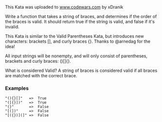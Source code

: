 This Kata was uploaded to www.codewars.com by xDranik

Write a function that takes a string of braces, and determines if the order of the braces is valid. It should return true if the string is valid, and false if it's invalid.

This Kata is similar to the Valid Parentheses Kata, but introduces new characters: brackets [], and curly braces {}. Thanks to @arnedag for the idea!

All input strings will be nonempty, and will only consist of parentheses, brackets and curly braces: ()[]{}.

What is considered Valid?
A string of braces is considered valid if all braces are matched with the correct brace.

### Examples
~~~~
"(){}[]"   =>  True
"([{}])"   =>  True
"(}"       =>  False
"[(])"     =>  False
"[({})](]" =>  False
~~~~
